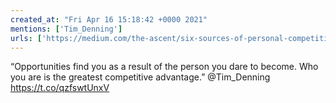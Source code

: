 ```yaml
---
created_at: "Fri Apr 16 15:18:42 +0000 2021"
mentions: ['Tim_Denning']
urls: ['https://medium.com/the-ascent/six-sources-of-personal-competitive-advantage-to-get-you-access-to-hidden-opportunities-62db3cfb842f']
---
```


“Opportunities find you as a result of the person you dare to become. Who you are is the greatest competitive advantage.” @Tim_Denning https://t.co/qzfswtUnxV